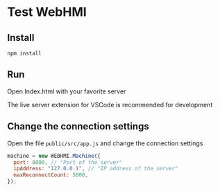 # Test WebHMI

## Install

```
npm install
```

## Run

Open Index.html with your favorite server

The live server extension for VSCode is recommended for development

## Change the connection settings

Open the file `public/src/app.js` and change the connection settings

```javascript
machine = new WEBHMI.Machine({
  port: 8000, // "Port of the server"
  ipAddress: "127.0.0.1", // "IP address of the server"
  maxReconnectCount: 5000,
});
```
